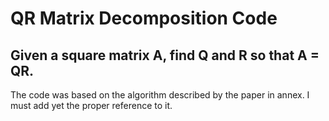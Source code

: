 # QR Matrix Decomposition Code

## Given a square matrix A, find Q and R so that A = QR.

The code was based on the algorithm described by the paper in annex.
I must add yet the proper reference to it.
